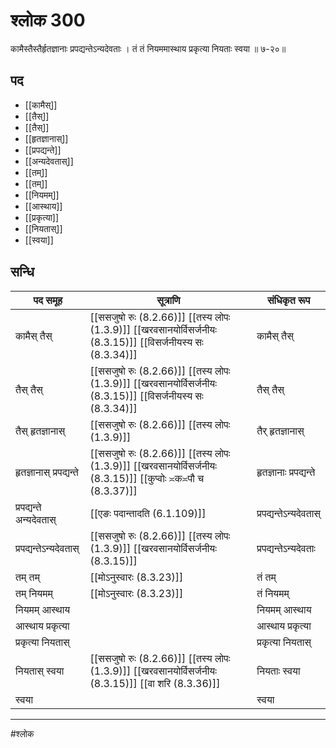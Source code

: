 # श्लोक 300

कामैस्तैस्तैर्हृतज्ञानाः प्रपद्यन्तेऽन्यदेवताः ।
तं तं नियममास्थाय प्रकृत्या नियताः स्वया ॥ ७-२०॥


## पद 

- [[कामैस्]]
- [[तैस्]]
- [[तैस्]]
- [[हृतज्ञानास्]]
- [[प्रपद्यन्ते]]
- [[अन्यदेवतास्]]
- [[तम्]]
- [[तम्]]
- [[नियमम्]]
- [[आस्थाय]]
- [[प्रकृत्या]]
- [[नियतास्]]
- [[स्वया]]

## सन्धि

| पद समूह | सूत्राणि | संधिकृत रूप |
| ----- | ----- | ----- |
| कामैस् तैस् |  [[ससजुषो रुः (8.2.66)]] [[तस्य लोपः (1.3.9)]] [[खरवसानयोर्विसर्जनीयः (8.3.15)]] [[विसर्जनीयस्य सः (8.3.34)]] | कामैस् तैस् |
| तैस् तैस् |  [[ससजुषो रुः (8.2.66)]] [[तस्य लोपः (1.3.9)]] [[खरवसानयोर्विसर्जनीयः (8.3.15)]] [[विसर्जनीयस्य सः (8.3.34)]] | तैस् तैस् |
| तैस् हृतज्ञानास् |  [[ससजुषो रुः (8.2.66)]] [[तस्य लोपः (1.3.9)]] | तैर् हृतज्ञानास् |
| हृतज्ञानास् प्रपद्यन्ते |  [[ससजुषो रुः (8.2.66)]] [[तस्य लोपः (1.3.9)]] [[खरवसानयोर्विसर्जनीयः (8.3.15)]] [[कुप्वोः ≍क≍पौ च (8.3.37)]] | हृतज्ञानाः प्रपद्यन्ते |
| प्रपद्यन्ते अन्यदेवतास् |  [[एङः पदान्तादति (6.1.109)]] | प्रपद्यन्तेऽन्यदेवतास् |
| प्रपद्यन्तेऽन्यदेवतास् |  [[ससजुषो रुः (8.2.66)]] [[तस्य लोपः (1.3.9)]] [[खरवसानयोर्विसर्जनीयः (8.3.15)]] | प्रपद्यन्तेऽन्यदेवताः |
| तम् तम् |  [[मोऽनुस्वारः (8.3.23)]] | तं तम् |
| तम् नियमम् |  [[मोऽनुस्वारः (8.3.23)]] | तं नियमम् |
| नियमम् आस्थाय |  | नियमम् आस्थाय |
| आस्थाय प्रकृत्या |  | आस्थाय प्रकृत्या |
| प्रकृत्या नियतास् |  | प्रकृत्या नियतास् |
| नियतास् स्वया |  [[ससजुषो रुः (8.2.66)]] [[तस्य लोपः (1.3.9)]] [[खरवसानयोर्विसर्जनीयः (8.3.15)]] [[वा शरि (8.3.36)]] | नियताः स्वया |
| स्वया |  | स्वया |


---

#श्लोक